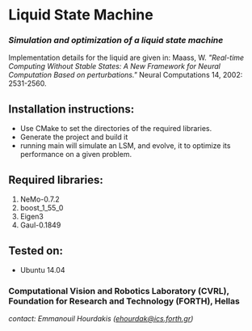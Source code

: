 # __Liquid State Machine__

### _Simulation and optimization of a liquid state machine_
Implementation details for the liquid are given in: Maass, W. *"Real-time Computing Without Stable States: A New Framework for Neural Computation Based on perturbations."* Neural Computations 14, 2002: 2531-2560.

## Installation instructions:
- Use CMake to set the directories of the required libraries. 
- Generate the project and build it
- running main will simulate an LSM, and evolve, it to optimize its performance on a given problem.

## Required libraries:
1. NeMo-0.7.2
2. boost_1_55_0
3. Eigen3
4. Gaul-0.1849

## Tested on:
* Ubuntu 14.04

### Computational Vision and Robotics Laboratory (CVRL), Foundation for Research and Technology (FORTH), Hellas
*contact: Emmanouil Hourdakis (ehourdak@ics.forth.gr)*